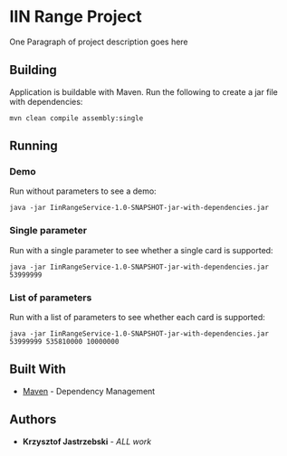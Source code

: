 # IIN Range Project

One Paragraph of project description goes here

## Building

Application is buildable with Maven.
Run the following to create a jar file with dependencies:

```
mvn clean compile assembly:single
```

## Running

### Demo

Run without parameters to see a demo:

```
java -jar IinRangeService-1.0-SNAPSHOT-jar-with-dependencies.jar
```

### Single parameter

Run with a single parameter to see whether a single card is supported:

```
java -jar IinRangeService-1.0-SNAPSHOT-jar-with-dependencies.jar 53999999
```

### List of parameters

Run with a list of parameters to see whether each card is supported:

```
java -jar IinRangeService-1.0-SNAPSHOT-jar-with-dependencies.jar 53999999 535810000 10000000
```

## Built With

* [Maven](https://maven.apache.org/) - Dependency Management

## Authors

* **Krzysztof Jastrzebski** - *ALL work*
